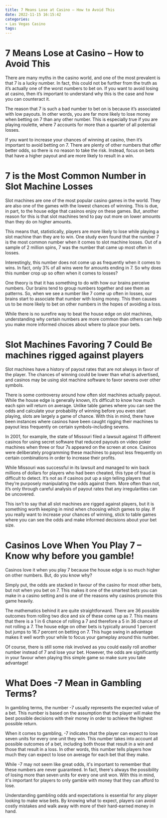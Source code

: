```yaml
---
title: 7 Means Lose at Casino – How to Avoid This
date: 2022-11-15 16:15:42
categories:
- Las Vegas Casino
tags:
---
```



#  7 Means Lose at Casino – How to Avoid This

There are many myths in the casino world, and one of the most prevalent is that 7 is a lucky number. In fact, this could not be further from the truth as it’s actually one of the worst numbers to bet on. If you want to avoid losing at casino, then it’s important to understand why this is the case and how you can counteract it.

The reason that 7 is such a bad number to bet on is because it’s associated with low payouts. In other words, you are far more likely to lose money when betting on 7 than any other number. This is especially true if you are playing roulette, where 7 accounts for more than a quarter of all potential losses.

If you want to increase your chances of winning at casino, then it’s important to avoid betting on 7. There are plenty of other numbers that offer better odds, so there is no reason to take the risk. Instead, focus on bets that have a higher payout and are more likely to result in a win.

#  7 is the Most Common Number in Slot Machine Losses

Slot machines are one of the most popular casino games in the world. They are also one of the games with the lowest chances of winning. This is due, in part, to the house edge that casinos enjoy on these games. But, another reason for this is that slot machines tend to pay out more on lower amounts than they do on higher amounts.

This means that, statistically, players are more likely to lose while playing a slot machine than they are to win. One study even found that the number 7 is the most common number when it comes to slot machine losses. Out of a sample of 2 million spins, 7 was the number that came up most often in losses.

Interestingly, this number does not come up as frequently when it comes to wins. In fact, only 3% of all wins were for amounts ending in 7. So why does this number crop up so often when it comes to losses?

One theory is that it has something to do with how our brains perceive numbers. Our brains tend to group numbers together and see them as patterns. So, when we see a number like 7 come up often in losses, our brains start to associate that number with losing money. This then causes us to be more likely to bet on other numbers in the hopes of avoiding a loss.

While there is no surefire way to beat the house edge on slot machines, understanding why certain numbers are more common than others can help you make more informed choices about where to place your bets.

#  Slot Machines Favoring 7 Could Be machines rigged against players 

Slot machines have a history of payout rates that are not always in favor of the player. The chances of winning could be lower than what is advertised, and casinos may be using slot machine software to favor sevens over other symbols.

There is some controversy around how often slot machines actually payout. While the house edge is generally known, it’s difficult to know how much each spin will return on average. Unlike table games where you can see the odds and calculate your probability of winning before you even start playing, slots are largely a game of chance. With this in mind, there have been instances where casinos have been caught rigging their machines to payout less frequently on certain symbols–including sevens.

In 2001, for example, the state of Missouri filed a lawsuit against 11 different casinos for using secret software that reduced payouts on video poker machines when three or four 7s appeared on the screen at once. Casinos were deliberately programming these machines to payout less frequently on certain combinations in order to increase their profits.

While Missouri was successful in its lawsuit and managed to win back millions of dollars for players who had been cheated, this type of fraud is difficult to detect. It’s not as if casinos put up a sign telling players that they’re purposely manipulating the odds against them. More often than not, it’s only through careful analysis of payout rates that any irregularities can be uncovered.

This isn’t to say that all slot machines are rigged against players, but it is something worth keeping in mind when choosing which games to play. If you really want to increase your chances of winning, stick to table games where you can see the odds and make informed decisions about your bet size.

#  Casinos Love When You Play 7 – Know why before you gamble!

Casinos love it when you play 7 because the house edge is so much higher on other numbers. But, do you know why?

Simply put, the odds are stacked in favour of the casino for most other bets, but not when you bet on 7. This makes it one of the smartest bets you can make in a casino setting and is one of the reasons why casinos promote this game heavily.

The mathematics behind it are quite straightforward. There are 36 possible outcomes from rolling two dice and six of these come up as 7. This means that there is a 1 in 6 chance of rolling a 7 and therefore a 5 in 36 chance of not rolling a 7. The house edge on other bets is typically around 1 percent but jumps to 16.7 percent on betting on 7. This huge swing in advantage makes it well worth your while to focus your gameplay around this number.

Of course, there is still some risk involved as you could easily roll another number instead of 7 and lose your bet. However, the odds are significantly in your favour when playing this simple game so make sure you take advantage!

#  What Does -7 Mean in Gambling Terms?

In gambling terms, the number -7 usually represents the expected value of a bet. This number is based on the assumption that the player will make the best possible decisions with their money in order to achieve the highest possible return.

When it comes to gambling, -7 indicates that the player can expect to lose seven units for every one unit they win. This number takes into account all possible outcomes of a bet, including both those that result in a win and those that result in a loss. In other words, this number tells players how much they can expect to lose on average for each bet that they make.

While -7 may not seem like great odds, it's important to remember that these numbers are never guaranteed. In fact, there's always the possibility of losing more than seven units for every one unit won. With this in mind, it's important for players to only gamble with money that they can afford to lose.

Understanding gambling odds and expectations is essential for any player looking to make wise bets. By knowing what to expect, players can avoid costly mistakes and walk away with more of their hard-earned money in hand.